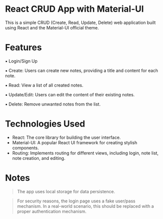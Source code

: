 # React CRUD App with Material-UI

This is a simple CRUD (Create, Read, Update, Delete) web application built using React and the Material-UI official theme.

# Features

▪ Login/Sign Up

▪ Create: Users can create new notes, providing a title and content for each note.

▪ Read: View a list of all created notes.

▪ Update/Edit: Users can edit the content of their existing notes.

▪ Delete: Remove unwanted notes from the list.

# Technologies Used

- React: The core library for building the user interface.
- Material-UI: A popular React UI framework for creating stylish components.
- Routing: Implements routing for different views, including login, note list, note creation, and editing.

# Notes

> The app uses local storage for data persistence.

> For security reasons, the login page uses a fake user/pass mechanism. In a real-world scenario, this should be replaced with a proper authentication mechanism.
